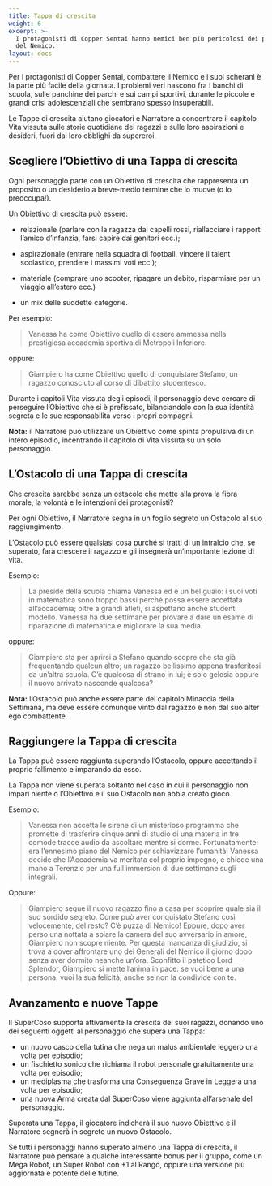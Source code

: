 ```yaml
---
title: Tappa di crescita
weight: 6
excerpt: >-
  I protagonisti di Copper Sentai hanno nemici ben più pericolosi dei pupazzi
  del Nemico.
layout: docs
---
```

Per i protagonisti di Copper Sentai, combattere il Nemico e i suoi scherani è la parte più facile della giornata. I problemi veri nascono fra i banchi di scuola, sulle panchine dei parchi e sui campi sportivi, durante le piccole e grandi crisi adolescenziali che sembrano spesso insuperabili.

Le Tappe di crescita aiutano giocatori e Narratore a concentrare il capitolo Vita vissuta sulle storie quotidiane dei ragazzi e sulle loro aspirazioni e desideri, fuori dai loro obblighi da supereroi.

## Scegliere l’Obiettivo di una Tappa di crescita

Ogni personaggio parte con un Obiettivo di crescita che rappresenta un proposito o un desiderio a breve-medio termine che lo muove (o lo preoccupa!).

Un Obiettivo di crescita può essere:

*   relazionale (parlare con la ragazza dai capelli rossi, riallacciare i rapporti l’amico d’infanzia, farsi capire dai genitori ecc.);

*   aspirazionale (entrare nella squadra di football, vincere il talent scolastico, prendere i massimi voti ecc.);

*   materiale (comprare uno scooter, ripagare un debito, risparmiare per un viaggio all’estero ecc.)

*   un mix delle suddette categorie.

Per esempio:

> Vanessa ha come Obiettivo quello di essere ammessa nella prestigiosa accademia sportiva di Metropoli Inferiore.

oppure:

> Giampiero ha come Obiettivo quello di conquistare Stefano, un ragazzo conosciuto al corso di dibattito studentesco.

Durante i capitoli Vita vissuta degli episodi, il personaggio deve cercare di perseguire l’Obiettivo che si è prefissato, bilanciandolo con la sua identità segreta e le sue responsabilità verso i propri compagni.

<div class="note"><strong>Nota:</strong> il Narratore può utilizzare un Obiettivo come spinta propulsiva di un intero episodio, incentrando il capitolo di Vita vissuta su un solo personaggio.</div>

## L’Ostacolo di una Tappa di crescita

Che crescita sarebbe senza un ostacolo che mette alla prova la fibra morale, la volontà e le intenzioni dei protagonisti?

Per ogni Obiettivo, il Narratore segna in un foglio segreto un Ostacolo al suo raggiungimento.

L’Ostacolo può essere qualsiasi cosa purché si tratti di un intralcio che, se superato, farà crescere il ragazzo e gli insegnerà un’importante lezione di vita.

Esempio:

> La preside della scuola chiama Vanessa ed è un bel guaio: i suoi voti in matematica sono troppo bassi perché possa essere accettata all’accademia; oltre a grandi atleti, si aspettano anche studenti modello. Vanessa ha due settimane per provare a dare un esame di riparazione di matematica e migliorare la sua media.

oppure:

> Giampiero sta per aprirsi a Stefano quando scopre che sta già frequentando qualcun altro; un ragazzo bellissimo appena trasferitosi da un’altra scuola. C’è qualcosa di strano in lui; è solo gelosia oppure il nuovo arrivato nasconde qualcosa?

<div class="note"><strong>Nota:</strong> l’Ostacolo può anche essere parte del capitolo Minaccia della Settimana, ma deve essere comunque vinto dal ragazzo e non dal suo alter ego combattente.</div>

## Raggiungere la Tappa di crescita

La Tappa può essere raggiunta superando l’Ostacolo, oppure accettando il proprio fallimento e imparando da esso. 

La Tappa non viene superata soltanto nel caso in cui il personaggio non impari niente o l’Obiettivo e il suo Ostacolo non abbia creato gioco.


Esempio:

> Vanessa non accetta le sirene di un misterioso programma che promette di trasferire cinque anni di studio di una materia in tre comode tracce audio da ascoltare mentre si dorme. Fortunatamente: era l’ennesimo piano del Nemico per schiavizzare l’umanità! Vanessa decide che l’Accademia va meritata col proprio impegno, e chiede una mano a Terenzio per una full immersion di due settimane sugli integrali.

Oppure:

> Giampiero segue il nuovo ragazzo fino a casa per scoprire quale sia il suo sordido segreto. Come può aver conquistato Stefano così velocemente, del resto? C’è puzza di Nemico! Eppure, dopo aver perso una nottata a spiare la camera del suo avversario in amore, Giampiero non scopre niente. Per questa mancanza di giudizio, si trova a dover affrontare uno dei Generali del Nemico il giorno dopo senza aver dormito neanche un’ora. Sconfitto il patetico Lord Splendor, Giampiero si mette l’anima in pace: se vuoi bene a una persona, vuoi la sua felicità, anche se non la condivide con te.

## Avanzamento e nuove Tappe

Il SuperCoso supporta attivamente la crescita dei suoi ragazzi, donando uno dei seguenti oggetti al personaggio che supera una Tappa:


- un nuovo casco della tutina che nega un malus ambientale leggero una volta per episodio;
- un fischietto sonico che richiama il robot personale gratuitamente una volta per episodio;
- un mediplasma che trasforma una Conseguenza Grave in Leggera una volta per episodio;
- una nuova Arma creata dal SuperCoso viene aggiunta all’arsenale del personaggio.

Superata una Tappa, il giocatore indicherà il suo nuovo Obiettivo e il Narratore segnerà in segreto un nuovo Ostacolo.

Se tutti i personaggi hanno superato almeno una Tappa di crescita, il Narratore può pensare a qualche interessante bonus per il gruppo, come un Mega Robot, un Super Robot con +1 al Rango, oppure una versione più aggiornata e potente delle tutine.


